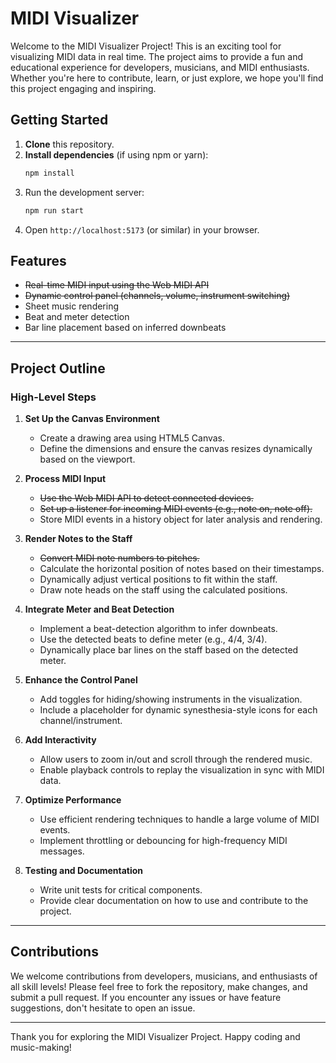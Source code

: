 # MIDI Visualizer

Welcome to the MIDI Visualizer Project! This is an exciting tool for visualizing MIDI data in real time. The project aims to provide a fun and educational experience for developers, musicians, and MIDI enthusiasts. Whether you're here to contribute, learn, or just explore, we hope you'll find this project engaging and inspiring.

## Getting Started

1. **Clone** this repository.
2. **Install dependencies** (if using npm or yarn):
   ```bash
   npm install
   ```
3. Run the development server:
   ```bash
   npm run start
   ```
4. Open `http://localhost:5173` (or similar) in your browser.

## Features

- ~~Real-time MIDI input using the Web MIDI API~~
- ~~Dynamic control panel (channels, volume, instrument switching)~~
- Sheet music rendering
- Beat and meter detection
- Bar line placement based on inferred downbeats

---

## Project Outline

### High-Level Steps

1. **Set Up the Canvas Environment**

   - Create a drawing area using HTML5 Canvas.
   - Define the dimensions and ensure the canvas resizes dynamically based on the viewport.

2. **Process MIDI Input**

   - ~~Use the Web MIDI API to detect connected devices.~~
   - ~~Set up a listener for incoming MIDI events (e.g., note on, note off).~~
   - Store MIDI events in a history object for later analysis and rendering.

3. **Render Notes to the Staff**

   - ~~Convert MIDI note numbers to pitches.~~
   - Calculate the horizontal position of notes based on their timestamps.
   - Dynamically adjust vertical positions to fit within the staff.
   - Draw note heads on the staff using the calculated positions.

4. **Integrate Meter and Beat Detection**

   - Implement a beat-detection algorithm to infer downbeats.
   - Use the detected beats to define meter (e.g., 4/4, 3/4).
   - Dynamically place bar lines on the staff based on the detected meter.

5. **Enhance the Control Panel**

   - Add toggles for hiding/showing instruments in the visualization.
   - Include a placeholder for dynamic synesthesia-style icons for each channel/instrument.

6. **Add Interactivity**

   - Allow users to zoom in/out and scroll through the rendered music.
   - Enable playback controls to replay the visualization in sync with MIDI data.

7. **Optimize Performance**

   - Use efficient rendering techniques to handle a large volume of MIDI events.
   - Implement throttling or debouncing for high-frequency MIDI messages.

8. **Testing and Documentation**

   - Write unit tests for critical components.
   - Provide clear documentation on how to use and contribute to the project.

---

## Contributions

We welcome contributions from developers, musicians, and enthusiasts of all skill levels! Please feel free to fork the repository, make changes, and submit a pull request. If you encounter any issues or have feature suggestions, don't hesitate to open an issue.

---

Thank you for exploring the MIDI Visualizer Project. Happy coding and music-making!

